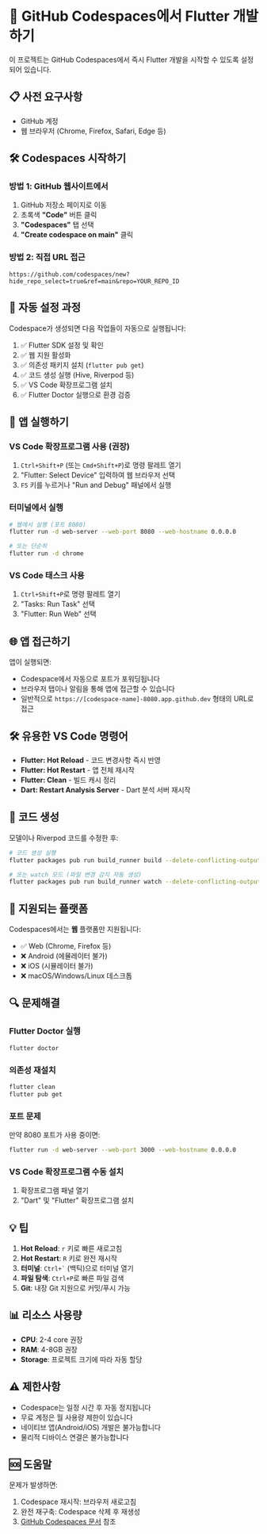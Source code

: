 # 🚀 GitHub Codespaces에서 Flutter 개발하기

이 프로젝트는 GitHub Codespaces에서 즉시 Flutter 개발을 시작할 수 있도록 설정되어 있습니다.

## 📋 사전 요구사항

- GitHub 계정
- 웹 브라우저 (Chrome, Firefox, Safari, Edge 등)

## 🛠️ Codespaces 시작하기

### 방법 1: GitHub 웹사이트에서
1. GitHub 저장소 페이지로 이동
2. 초록색 **"Code"** 버튼 클릭
3. **"Codespaces"** 탭 선택
4. **"Create codespace on main"** 클릭

### 방법 2: 직접 URL 접근
```
https://github.com/codespaces/new?hide_repo_select=true&ref=main&repo=YOUR_REPO_ID
```

## 🎯 자동 설정 과정

Codespace가 생성되면 다음 작업들이 자동으로 실행됩니다:

1. ✅ Flutter SDK 설정 및 확인
2. ✅ 웹 지원 활성화
3. ✅ 의존성 패키지 설치 (`flutter pub get`)
4. ✅ 코드 생성 실행 (Hive, Riverpod 등)
5. ✅ VS Code 확장프로그램 설치
6. ✅ Flutter Doctor 실행으로 환경 검증

## 🚀 앱 실행하기

### VS Code 확장프로그램 사용 (권장)
1. `Ctrl+Shift+P` (또는 `Cmd+Shift+P`)로 명령 팔레트 열기
2. "Flutter: Select Device" 입력하여 웹 브라우저 선택
3. `F5` 키를 누르거나 "Run and Debug" 패널에서 실행

### 터미널에서 실행
```bash
# 웹에서 실행 (포트 8080)
flutter run -d web-server --web-port 8080 --web-hostname 0.0.0.0

# 또는 단순히
flutter run -d chrome
```

### VS Code 태스크 사용
1. `Ctrl+Shift+P`로 명령 팔레트 열기
2. "Tasks: Run Task" 선택
3. "Flutter: Run Web" 선택

## 🌐 앱 접근하기

앱이 실행되면:
- Codespace에서 자동으로 포트가 포워딩됩니다
- 브라우저 탭이나 알림을 통해 앱에 접근할 수 있습니다
- 일반적으로 `https://[codespace-name]-8080.app.github.dev` 형태의 URL로 접근

## 🛠️ 유용한 VS Code 명령어

- **Flutter: Hot Reload** - 코드 변경사항 즉시 반영
- **Flutter: Hot Restart** - 앱 전체 재시작
- **Flutter: Clean** - 빌드 캐시 정리
- **Dart: Restart Analysis Server** - Dart 분석 서버 재시작

## 🔧 코드 생성

모델이나 Riverpod 코드를 수정한 후:

```bash
# 코드 생성 실행
flutter packages pub run build_runner build --delete-conflicting-outputs

# 또는 watch 모드 (파일 변경 감지 자동 생성)
flutter packages pub run build_runner watch --delete-conflicting-outputs
```

## 📱 지원되는 플랫폼

Codespaces에서는 **웹** 플랫폼만 지원됩니다:
- ✅ Web (Chrome, Firefox 등)
- ❌ Android (에뮬레이터 불가)
- ❌ iOS (시뮬레이터 불가)
- ❌ macOS/Windows/Linux 데스크톱

## 🔍 문제해결

### Flutter Doctor 실행
```bash
flutter doctor
```

### 의존성 재설치
```bash
flutter clean
flutter pub get
```

### 포트 문제
만약 8080 포트가 사용 중이면:
```bash
flutter run -d web-server --web-port 3000 --web-hostname 0.0.0.0
```

### VS Code 확장프로그램 수동 설치
1. 확장프로그램 패널 열기
2. "Dart" 및 "Flutter" 확장프로그램 설치

## 💡 팁

1. **Hot Reload**: `r` 키로 빠른 새로고침
2. **Hot Restart**: `R` 키로 완전 재시작
3. **터미널**: `` Ctrl+` `` (백틱)으로 터미널 열기
4. **파일 탐색**: `Ctrl+P`로 빠른 파일 검색
5. **Git**: 내장 Git 지원으로 커밋/푸시 가능

## 📊 리소스 사용량

- **CPU**: 2-4 core 권장
- **RAM**: 4-8GB 권장
- **Storage**: 프로젝트 크기에 따라 자동 할당

## ⚠️ 제한사항

- Codespace는 일정 시간 후 자동 정지됩니다
- 무료 계정은 월 사용량 제한이 있습니다
- 네이티브 앱(Android/iOS) 개발은 불가능합니다
- 물리적 디바이스 연결은 불가능합니다

## 🆘 도움말

문제가 발생하면:
1. Codespace 재시작: 브라우저 새로고침
2. 완전 재구축: Codespace 삭제 후 재생성
3. [GitHub Codespaces 문서](https://docs.github.com/en/codespaces) 참조
